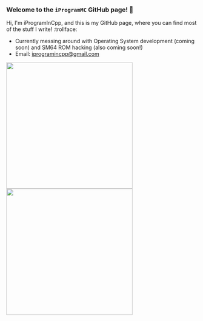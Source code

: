 ### Welcome to the `iProgramMC` GitHub page! 👋

Hi, I'm iProgramInCpp, and this is my GitHub page, where you can find most of the stuff I write! :trollface:
- Currently messing around with Operating System development (coming soon) and SM64 ROM hacking (also coming soon!)
- Email: iprogramincpp@gmail.com

<a href="#">
  <img align="center" src="https://github-readme-stats.vercel.app/api/top-langs/?username=iProgramMC&layout=compact" width="333" />
</a>
<a href="#">
  <img align="center" src="https://github-readme-stats.vercel.app/api?username=iProgramMC&layout=compact" width="333" />
</a>

<!--
**iProgramMC/iProgramMC** is a ✨ _special_ ✨ repository because its `README.md` (this file) appears on your GitHub profile.

Here are some ideas to get you started:

- 🔭 I’m currently working on ...
- 🌱 I’m currently learning ...
- 👯 I’m looking to collaborate on ...
- 🤔 I’m looking for help with ...
- 💬 Ask me about ...
- 📫 How to reach me: ...
- 😄 Pronouns: ...
- ⚡ Fun fact: ...
-->
